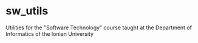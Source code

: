 # sw_utils
Utilities for the "Software Technology" course taught at the Department of Informatics of the Ionian University
